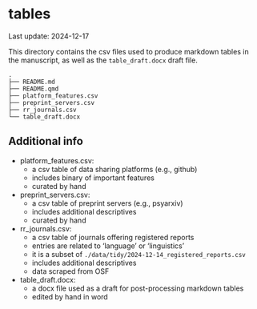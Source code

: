 

# tables

Last update: 2024-12-17

This directory contains the csv files used to produce markdown tables in
the manuscript, as well as the `table_draft.docx` draft file.

    .
    ├── README.md
    ├── README.qmd
    ├── platform_features.csv
    ├── preprint_servers.csv
    ├── rr_journals.csv
    └── table_draft.docx

## Additional info

- platform_features.csv:
  - a csv table of data sharing platforms (e.g., github)
  - includes binary of important features
  - curated by hand
- preprint_servers.csv:
  - a csv table of preprint servers (e.g., psyarxiv)
  - includes additional descriptives
  - curated by hand
- rr_journals.csv:
  - a csv table of journals offering registered reports
  - entries are related to ‘language’ or ‘linguistics’
  - it is a subset of `./data/tidy/2024-12-14_registered_reports.csv`
  - includes additional descriptives
  - data scraped from OSF
- table_draft.docx:
  - a docx file used as a draft for post-processing markdown tables
  - edited by hand in word
